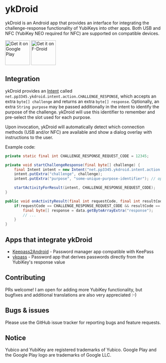 # ykDroid

ykDroid is an Android app that provides an interface for integrating the challenge-response functionality
of YubiKeys into other apps. Both USB and NFC (YubiKey NEO required for NFC) are supported on compatible devices.

[<img src="https://play.google.com/intl/en_us/badges/images/generic/en-play-badge.png"
     alt="Get it on Google Play"
     height="80">](https://play.google.com/store/apps/details?id=net.pp3345.ykdroid)
[<img src="https://fdroid.gitlab.io/artwork/badge/get-it-on.png"
     alt="Get it on F-Droid"
     height="80">](https://f-droid.org/packages/net.pp3345.ykdroid/)

## Integration
ykDroid provides an [Intent](https://developer.android.com/reference/android/content/Intent.html) called
`net.pp3345.ykdroid.intent.action.CHALLENGE_RESPONSE`, which accepts an extra `byte[] challenge` and returns an extra
`byte[] response`. Optionally, an extra `String purpose` may be passed additionally in the intent to identify the purpose
of the challenge. ykDroid will use this identifier to remember and pre-select the slot used for each purpose.

Upon invocation, ykDroid will automatically detect which connection methods (USB and/or NFC) are available and show a dialog
overlay with instructions to the user.

Example code:
```java
private static final int CHALLENGE_RESPONSE_REQUEST_CODE = 12345;

private void startChallengeResponse(final byte[] challenge) {
    final Intent intent = new Intent("net.pp3345.ykdroid.intent.action.CHALLENGE_RESPONSE");
    intent.putExtra("challenge", challenge);
    intent.putExtra("purpose", "some-unique-purpose-identifier"); // optional

    startActivityForResult(intent, CHALLENGE_RESPONSE_REQUEST_CODE);
}

public void onActivityResult(final int requestCode, final int resultCode, final Intent data) {
    if(requestCode == CHALLENGE_RESPONSE_REQUEST_CODE && resultCode == RESULT_OK) {
        final byte[] response = data.getByteArrayExtra("response");
        // ...
    }
}
```

## Apps that integrate ykDroid
* [Keepass2Android](https://play.google.com/store/apps/details?id=keepass2android.keepass2android) - Password manager
  app compatible with KeePass
* [ykpass](https://github.com/noliran/ykpass) - Password app that derives passwords directly from the YubiKey's response value

## Contributing
PRs welcome! I am open for adding more YubiKey functionality, but bugfixes and additional translations are also very
appreciated :-)

## Bugs & issues
Please use the GitHub issue tracker for reporting bugs and feature requests.

## Notice
Yubico and YubiKey are registered trademarks of Yubico. Google Play and the Google Play logo are trademarks of Google LLC.
